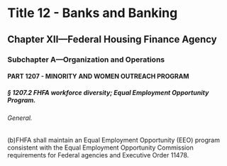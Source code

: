 
# Title 12 - Banks and Banking
## Chapter XII—Federal Housing Finance Agency
### Subchapter A—Organization and Operations
#### PART 1207 - MINORITY AND WOMEN OUTREACH PROGRAM
##### § 1207.2 FHFA workforce diversity; Equal Employment Opportunity Program.
###### General.

(b)FHFA shall maintain an Equal Employment Opportunity (EEO) program consistent with the Equal Employment Opportunity Commission requirements for Federal agencies and Executive Order 11478.
